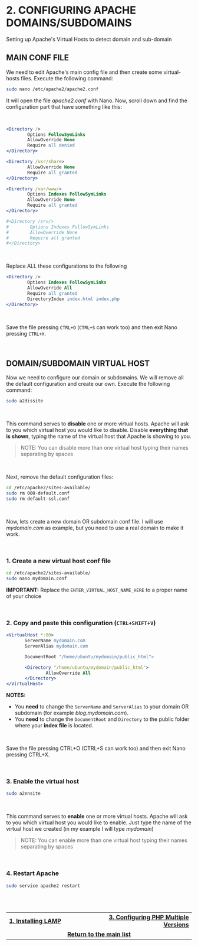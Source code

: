 
# 2. CONFIGURING APACHE DOMAINS/SUBDOMAINS
Setting up Apache's Virtual Hosts to detect domain and sub-domain

## MAIN CONF FILE
We need to edit Apache's main config file and then create some virtual-hosts files.
Execute the following command:

```bash
sudo nano /etc/apache2/apache2.conf
```

It will open the file *apache2.conf* with Nano.
Now, scroll down and find the configuration part that have something like this:

<br>

```apache
<Directory />
        Options FollowSymLinks
        AllowOverride None
        Require all denied
</Directory>

<Directory /usr/share>
        AllowOverride None
        Require all granted
</Directory>

<Directory /var/www/>
        Options Indexes FollowSymLinks
        AllowOverride None
        Require all granted
</Directory>

#<Directory /srv/>
#        Options Indexes FollowSymLinks
#        AllowOverride None
#        Require all granted
#</Directory>
```
<br>

Replace ALL these configurations to the following
```apache
<Directory />
        Options Indexes FollowSymLinks
        AllowOverride All
        Require all granted
        DirectoryIndex index.html index.php
</Directory>
```
<br>

Save the file pressing `CTRL+O` (`CTRL+S` can work too) and then exit Nano pressing `CTRL+X`.

<br>

## DOMAIN/SUBDOMAIN VIRTUAL HOST
Now we need to configure our domain or subdomains. We will remove all the default configuration and create our own.
Execute the following command:
<br>

```bash
sudo a2dissite
```

<br>

This command serves to **disable** one or more virtual hosts.
Apache will ask to you which virtual host you would like to disable. Disable **everything that is shown**, typing the name of the virtual host that Apache is showing to you.

> NOTE: You can disable more than one virtual host typing their names separating by spaces

<br>

Next, remove the default configuration files:

```bash
cd /etc/apache2/sites-available/
sudo rm 000-default.conf
sudo rm default-ssl.conf
 ```
 
<br>

Now, lets create a new domain OR subdomain conf file. I will use *mydomain.com* as example, but you need to use a real domain to make it work.

<br>

 ### 1. Create a new virtual host conf file
 
 ```bash
 cd /etc/apache2/sites-available/
 sudo nano mydomain.conf
 ```
 
 **IMPORTANT:** Replace the `ENTER_VIRTUAL_HOST_NAME_HERE` to a proper name of your choice
 
<br>

### 2. Copy and paste this configuration (`CTRL+SHIFT+V`)

 ```apache
<VirtualHost *:80>
        ServerName mydomain.com
        ServerAlias mydomain.com

        DocumentRoot "/home/ubuntu/mydomain/public_html">

        <Directory "/home/ubuntu/mydomain/public_html">
                AllowOverride All
        </Directory>
</VirtualHost>
```

**NOTES:**
 - You **need** to change the `ServerName` and `ServerAlias` to your domain OR subdomain (for example *blog.mydomain.com*).
 - You **need** to change the `DocumentRoot` and `Directory` to the public folder where your **index file** is located.

<br>

Save the file pressing CTRL+O (CTRL+S can work too) and then exit Nano pressing CTRL+X.

<br>

### 3. Enable the virtual host

```bash
sudo a2ensite
```

<br>

This command serves to **enable** one or more virtual hosts.
Apache will ask to you which virtual host you would like to enable. Just type the name of the virtual host we created (in my example I will type *mydomain*)

> NOTE: You can enable more than one virtual host typing their names separating by spaces

<br>

### 4. Restart Apache

```bash
sudo service apache2 restart
```
 
<br><br>
<div>
    <table width="9000">
        <tr>
            <td width="9000">
                <a href="https://github.com/andregalastri/tutorials/blob/main/Ubuntu%20Server/1.%20Installing%20LAMP.md"><b>1. Installing LAMP</b></a>
            </td>
            <td width="50%" align="right">
                <a href="https://github.com/andregalastri/tutorials/blob/main/Ubuntu%20Server/3.%20Configuring%20PHP%20Multiple%20Versions.md"><b>3. Configuring PHP Multiple Versions</b></a>
            </td>
        </tr>
        <tr>
            <td width="9000" colspan="2" align="center">
                <a href="">
                    <b>Return to the main list</b>
                </a>
            </td>
        </tr>
    </table>
</div>

